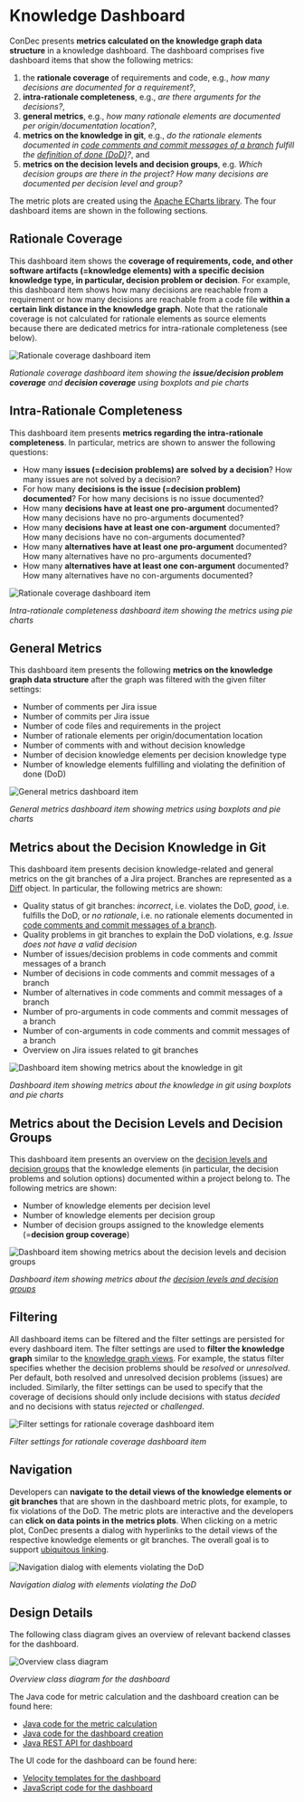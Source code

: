 # Knowledge Dashboard

ConDec presents **metrics calculated on the knowledge graph data structure** in a knowledge dashboard.
The dashboard comprises five dashboard items that show the following metrics:

1. the **rationale coverage** of requirements and code, e.g., *how many decisions are documented for a requirement?*, 
2. **intra-rationale completeness**, e.g., *are there arguments for the decisions?*, 
3. **general metrics**, e.g., *how many rationale elements are documented per origin/documentation location?*, 
4. **metrics on the knowledge in git**, e.g., 
*do the rationale elements documented in [code comments and commit messages of a branch](knowledge-in-git-presentation.md) fulfill the [definition of done (DoD)](quality-checking.md)?*, and
5. **metrics on the decision levels and decision groups**, e.g. *Which decision groups are there in the project? How many decisions are documented per decision level and group?*

The metric plots are created using the [Apache ECharts library](https://echarts.apache.org).
The four dashboard items are shown in the following sections.

## Rationale Coverage
This dashboard item shows the **coverage of requirements, code, and other software artifacts (=knowledge elements) 
with a specific decision knowledge type, in particular, decision problem or decision**. 
For example, this dashboard item shows how many decisions are reachable from a requirement or 
how many decisions are reachable from a code file **within a certain link distance in the knowledge graph**.
Note that the rationale coverage is not calculated for rationale elements as source elements because there are 
dedicated metrics for intra-rationale completeness (see below).

![Rationale coverage dashboard item](../screenshots/dashboard_rationale_coverage.png)

*Rationale coverage dashboard item showing the **issue/decision problem coverage** and **decision coverage** using boxplots and pie charts*

## Intra-Rationale Completeness

This dashboard item presents **metrics regarding the intra-rationale completeness**.
In particular, metrics are shown to answer the following questions:
- How many **issues (=decision problems) are solved by a decision**? How many issues are not solved by a decision?
- For how many **decisions is the issue (=decision problem) documented**? For how many decisions is no issue documented?
- How many **decisions have at least one pro-argument** documented? How many decisions have no pro-arguments documented?
- How many **decisions have at least one con-argument** documented? How many decisions have no con-arguments documented?
- How many **alternatives have at least one pro-argument** documented? How many alternatives have no pro-arguments documented?
- How many **alternatives have at least one con-argument** documented? How many alternatives have no con-arguments documented?

![Rationale coverage dashboard item](../screenshots/dashboard_intra_rationale_completeness.png)

*Intra-rationale completeness dashboard item showing the metrics using pie charts*

## General Metrics

This dashboard item presents the following **metrics on the knowledge graph data structure** after the graph was filtered with the given filter settings: 
- Number of comments per Jira issue
- Number of commits per Jira issue
- Number of code files and requirements in the project
- Number of rationale elements per origin/documentation location
- Number of comments with and without decision knowledge
- Number of decision knowledge elements per decision knowledge type
- Number of knowledge elements fulfilling and violating the definition of done (DoD)

![General metrics dashboard item](../screenshots/dashboard_general_metrics.png)

*General metrics dashboard item showing metrics using boxplots and pie charts*

## Metrics about the Decision Knowledge in Git
This dashboard item presents decision knowledge-related and general metrics on the git branches of a Jira project.
Branches are represented as a [Diff] object.
In particular, the following metrics are shown:
- Quality status of git branches: *incorrect*, i.e. violates the DoD, *good*, i.e. fulfills the DoD, or *no rationale*, 
i.e. no rationale elements documented in [code comments and commit messages of a branch](knowledge-in-git-presentation.md).
- Quality problems in git branches to explain the DoD violations, e.g. *Issue does not have a valid decision*
- Number of issues/decision problems in code comments and commit messages of a branch
- Number of decisions in code comments and commit messages of a branch
- Number of alternatives in code comments and commit messages of a branch
- Number of pro-arguments in code comments and commit messages of a branch
- Number of con-arguments in code comments and commit messages of a branch
- Overview on Jira issues related to git branches

![Dashboard item showing metrics about the knowledge in git](../screenshots/dashboard_git.png)

*Dashboard item showing metrics about the knowledge in git using boxplots and pie charts*

## Metrics about the Decision Levels and Decision Groups
This dashboard item presents an overview on the [decision levels and decision groups](decision-grouping.md) that the 
knowledge elements (in particular, the decision problems and solution options) documented within a project belong to.
The following metrics are shown:
- Number of knowledge elements per decision level
- Number of knowledge elements per decision group
- Number of decision groups assigned to the knowledge elements (=**decision group coverage**)

![Dashboard item showing metrics about the decision levels and decision groups](../screenshots/dashboard_groups.png)

*Dashboard item showing metrics about the [decision levels and decision groups](decision-grouping.md)*

## Filtering
All dashboard items can be filtered and the filter settings are persisted for every dashboard item.
The filter settings are used to **filter the knowledge graph** similar to the [knowledge graph views](knowledge-visualization.md).
For example, the status filter specifies whether the decision problems should be *resolved* or *unresolved*. 
Per default, both resolved and unresolved decision problems (issues) are included.
Similarly, the filter settings can be used to specify that the coverage of decisions should only include decisions 
with status *decided* and no decisions with status *rejected* or *challenged*.

![Filter settings for rationale coverage dashboard item](../screenshots/dashboard_filter_settings.png)

*Filter settings for rationale coverage dashboard item*

## Navigation
Developers can **navigate to the detail views of the knowledge elements or git branches** that are shown in the dashboard metric plots,
for example, to fix violations of the DoD.
The metric plots are interactive and the developers can **click on data points in the metrics plots**.
When clicking on a metric plot, ConDec presents a dialog with hyperlinks to the detail views of the respective knowledge elements or git branches.
The overall goal is to support [ubiquitous linking](https://linkingmanifesto.org).

![Navigation dialog with elements violating the DoD](../screenshots/dashboard_navigation.png)

*Navigation dialog with elements violating the DoD*

## Design Details
The following class diagram gives an overview of relevant backend classes for the dashboard.

![Overview class diagram](../diagrams/class_diagram_dashboard.png)

*Overview class diagram for the dashboard*

The Java code for metric calculation and the dashboard creation can be found here:

- [Java code for the metric calculation](../../src/main/java/de/uhd/ifi/se/decision/management/jira/metric)
- [Java code for the dashboard creation](../../src/main/java/de/uhd/ifi/se/decision/management/jira/view/dashboard)
- [Java REST API for dashboard](../../src/main/java/de/uhd/ifi/se/decision/management/jira/rest/DashboardRest.java)

The UI code for the dashboard can be found here:

- [Velocity templates for the dashboard](../../src/main/resources/templates/dashboard)
- [JavaScript code for the dashboard](../../src/main/resources/js/dashboard)

[Diff]: ../../src/main/java/de/uhd/ifi/se/decision/management/jira/git/model